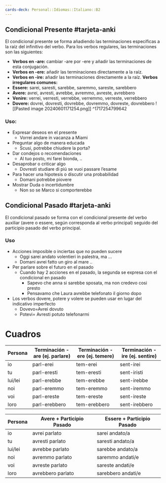 ```yaml
---
cards-deck: Personal::Idiomas::Italiano::B2
---
```





## Condicional Presente  #tarjeta-anki 
El condicional presente se forma añadiendo las terminaciones específicas a la raíz del infinitivo del verbo. Para los verbos regulares, las terminaciones son las siguientes:
- **Verbos en -are:** cambiar -are por -ere y añadir las terminaciones de esta conjugación.
- **Verbos en -ere:** añadir las terminaciones directamente a la raíz.
- **Verbos en -ire:** añadir las terminaciones directamente a la raíz.
**Verbos irregulares comunes:**
- **Essere:** sarei, saresti, sarebbe, saremmo, sareste, sarebbero
- **Avere:** avrei, avresti, avrebbe, avremmo, avreste, avrebbero
- **Venire:** verrei, verresti, verrebbe, verremmo, verreste, verrebbero
- **Dovere:** dovrei, dovresti, dovrebbe, dovremmo, dovreste, dovrebbero
![[Pasted image 20240601171254.png]]
^1717254799642

### Uso:
- Expresar deseos en el presente
	- Vorrei andare in vacanza a Miami
- Preguntar algo de manera educada
	- Scusi, potrebbe chiudere la porta?
- Dar condejos o recomendaciones
	- Al tuo posto, mi farei bionda, ..
- Desaprobar o criticar algo
	- Dovresti studiare di piú se vuoi passare l’esame
- Para hacer una hipotesis o discutir una probabilidad
	- Domani potrebbe piovere
- Mostrar Duda o incertidumbre
	- Non so se Marco si comporterebbe


## Condicional Pasado  #tarjeta-anki 
El condicional pasado se forma con el condicional presente del verbo auxiliar (avere o essere, según corresponda al verbo principal) seguido del participio pasado del verbo principal.


### Uso
- Acciones imposible o inciertas que no pueden sucere
	- Oggi sarei andato volentieri in palestra, ma …
	- Domani avrei fatto un giro al mare ..
- Per parlare sobre el futuro en el pasado
	- Cuando hay 2 acciones en el pasado, la segunda se expresa con el condicional en pasado
		- Sapevo che anna si sarebbe sposata, ma non credevo cosi presto
		- Pensavamo che Laura avrebbe telefonato il giorno dopo
- Los verbos dovere, potere y volere se pueden usar en lugar del indicativo imperfecto
	- Dovevo=Avrei dovuto
	- Potevi= Avresti potuto telefonarmi















# Cuadros

| Persona | Terminación -are (ej. parlare) | Terminación -ere (ej. temere) | Terminación -ire (ej. sentire) |
| ------- | ------------------------------ | ----------------------------- | ------------------------------ |
| io      | parl-erei                      | tem-erei                      | sent-irei                      |
| tu      | parl-eresti                    | tem-eresti                    | sent-iristi                    |
| lui/lei | parl-erebbe                    | tem-erebbe                    | sent-irebbe                    |
| noi     | parl-eremmo                    | tem-eremmo                    | sent-iremmo                    |
| voi     | parl-ereste                    | tem-ereste                    | sent-ireste                    |
| loro    | parl-erebbero                  | tem-erebbero                  | sent-irebbero                  |

| Persona     | Avere + Participio Pasado | Essere + Participio Pasado |
|-------------|---------------------------|----------------------------|
| io          | avrei parlato             | sarei andato/a             |
| tu          | avresti parlato           | saresti andato/a           |
| lui/lei     | avrebbe parlato           | sarebbe andato/a           |
| noi         | avremmo parlato           | saremmo andati/e           |
| voi         | avreste parlato           | sareste andati/e           |
| loro        | avrebbero parlato         | sarebbero andati/e         |
